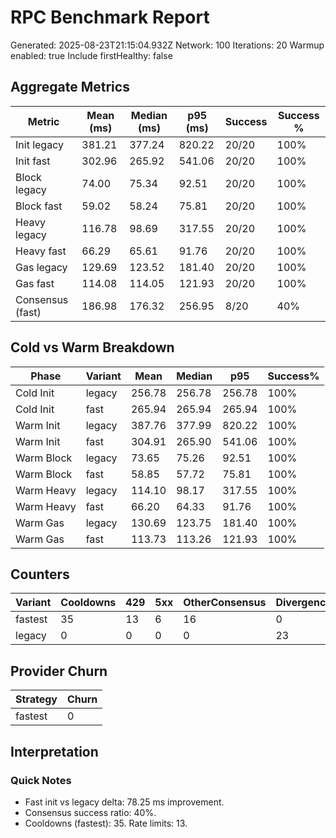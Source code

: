 # RPC Benchmark Report

Generated: 2025-08-23T21:15:04.932Z
Network: 100
Iterations: 20
Warmup enabled: true
Include firstHealthy: false



## Aggregate Metrics


| Metric | Mean (ms) | Median (ms) | p95 (ms) | Success | Success % |
| ------ | --------- | ----------- | -------- | ------- | --------- |
| Init legacy | 381.21 | 377.24 | 820.22 | 20/20 | 100% |
| Init fast | 302.96 | 265.92 | 541.06 | 20/20 | 100% |
| Block legacy | 74.00 | 75.34 | 92.51 | 20/20 | 100% |
| Block fast | 59.02 | 58.24 | 75.81 | 20/20 | 100% |
| Heavy legacy | 116.78 | 98.69 | 317.55 | 20/20 | 100% |
| Heavy fast | 66.29 | 65.61 | 91.76 | 20/20 | 100% |
| Gas legacy | 129.69 | 123.52 | 181.40 | 20/20 | 100% |
| Gas fast | 114.08 | 114.05 | 121.93 | 20/20 | 100% |
| Consensus (fast) | 186.98 | 176.32 | 256.95 | 8/20 | 40% |


## Cold vs Warm Breakdown


| Phase | Variant | Mean | Median | p95 | Success% |
| ----- | ------- | ---- | ------ | --- | -------- |
| Cold Init | legacy | 256.78 | 256.78 | 256.78 | 100% |
| Cold Init | fast | 265.94 | 265.94 | 265.94 | 100% |
| Warm Init | legacy | 387.76 | 377.99 | 820.22 | 100% |
| Warm Init | fast | 304.91 | 265.90 | 541.06 | 100% |
| Warm Block | legacy | 73.65 | 75.26 | 92.51 | 100% |
| Warm Block | fast | 58.85 | 57.72 | 75.81 | 100% |
| Warm Heavy | legacy | 114.10 | 98.17 | 317.55 | 100% |
| Warm Heavy | fast | 66.20 | 64.33 | 91.76 | 100% |
| Warm Gas | legacy | 130.69 | 123.75 | 181.40 | 100% |
| Warm Gas | fast | 113.73 | 113.26 | 121.93 | 100% |


## Counters


| Variant | Cooldowns | 429 | 5xx | OtherConsensus | DivergenceLegacy |
| ------- | --------- | --- | --- | -------------- | ---------------- |
| fastest | 35 | 13 | 6 | 16 | 0 |
| legacy | 0 | 0 | 0 | 0 | 23 |


## Provider Churn


| Strategy | Churn |
| -------- | ----- |
| fastest | 0 |


## Interpretation


### Quick Notes
- Fast init vs legacy delta: 78.25 ms improvement.
- Consensus success ratio: 40%.
- Cooldowns (fastest): 35. Rate limits: 13.


